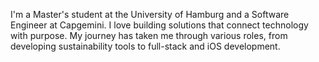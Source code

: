 I'm a Master's student at the University of Hamburg and a Software Engineer at Capgemini. I love building solutions that connect technology with purpose. My journey has taken me through various roles, from developing sustainability tools to full-stack and iOS development.